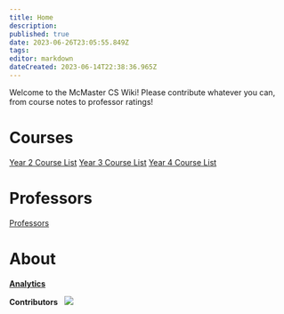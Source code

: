 ```yaml
---
title: Home
description: 
published: true
date: 2023-06-26T23:05:55.849Z
tags: 
editor: markdown
dateCreated: 2023-06-14T22:38:36.965Z
---
```


Welcome to the McMaster CS Wiki! Please contribute whatever you can, from course notes to professor ratings!

# Courses

[Year 2 Course List](/courses/y2/courselist)
[Year 3 Course List](/courses/y3/courselist)
[Year 4 Course List](/courses/y4/courselist)

# Professors

[Professors](/professors)

# About

[**Analytics**](https://analytics.umami.is/share/MugAnZWPeJk3ICCn/Mac%20CS%20Wiki)

**Contributors**
&nbsp;
<img src="https://contrib.rocks/image?repo=mac-egirls/mcmaster-cs-wiki" />